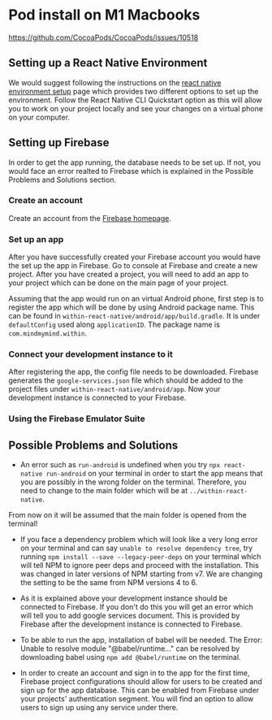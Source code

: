 # Pod install on M1 Macbooks

https://github.com/CocoaPods/CocoaPods/issues/10518

## Setting up a React Native Environment

We would suggest following the instructions on the [react native environment setup](https://reactnative.dev/docs/environment-setup) page which provides two different options to set up the environment. Follow the React Native CLI Quickstart option as this will allow you to work on your project locally and see your changes on a virtual phone on your computer.

## Setting up Firebase

In order to get the app running, the database needs to be set up. If not, you would face an error realted to Firebase which is explained in the Possible Problems and Solutions section.

### Create an account

Create an account from the [Firebase homepage](https://firebase.google.com).

### Set up an app

After you have successfully created your Firebase account you would have the set up the app in Firebase. Go to console at Firebase and create a new project. After you have created a project, you will need to add an app to your project which can be done on the main page of your project. 

Assuming that the app would run on an virtual Android phone, first step is to register the app which will be done by using Android package name. This can be found in `within-react-native/android/app/build.gradle`. It is under `defaultConfig` used along `applicationID`. The package name is `com.mindmymind.within`.

### Connect your development instance to it

After registering the app, the config file needs to be downloaded. Firebase generates the `google-services.json` file which should be added to the project files under `within-react-native/android/app`. Now your development instance is connected to your Firebase.

### Using the Firebase Emulator Suite

## Possible Problems and Solutions

- An error such as `run-android` is undefined when you try `npx react-native run-android` on your terminal in order to start the app means that you are possibly in the wrong folder on the terminal. Therefore, you need to change to the main folder which will be at `../within-react-native`.

From now on it will be assumed that the main folder is opened from the terminal!

- If you face a dependency problem which will look like a very long error on your terminal and can say `unable to resolve dependency tree`, try running `npm install --save --legacy-peer-deps` on your terminal which will tell NPM to ignore peer deps and proceed with the installation. This was changed in later versions of NPM starting from v7. We are changing the setting to be the same from NPM versions 4 to 6.

- As it is explained above your development instance should be connected to Firebase. If you don't do this you will get an error which will tell you to add google services document. This is provided by Firebase after the development instance is connected to Firebase.

- To be able to run the app, installation of babel will be needed. The Error: Unable to resolve module "@babel/runtime..." can be resolved by downloading babel using `npm add @babel/runtime` on the terminal.

- In order to create an account and sign in to the app for the first time, Firebase project configurations should allow for users to be created and sign up for the app database. This can be enabled from Firebase under your projects' authentication segment. You will find an option to allow users to sign up using any service under there.
